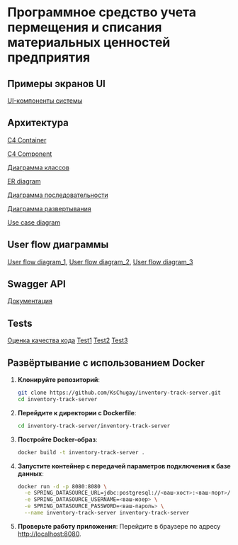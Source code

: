 # Программное средство учета пермещения и списания материальных ценностей предприятия

## Примеры экранов UI
[UI-компоненты системы](https://www.figma.com/design/eruxol7S4odDJ8vf6cXbnH/%D0%94%D0%B8%D0%BF%D0%BB%D0%BE%D0%BC?node-id=0-1&t=uYLjZTFfFm0JaBfw-1)

## Архитектура
[C4 Container](https://github.com/KsChugay/Diplom/blob/master/docs/C4-Container.png)

[C4 Component](https://github.com/KsChugay/Diplom/blob/master/docs/C4-Component.png)

[Диаграмма классов]()

[ER diagram](https://github.com/KsChugay/Diplom/blob/master/docs/ERD-diagram.png)

[Диаграмма последовательности](https://github.com/KsChugay/inventory-track-server/blob/main/docs/D_posled.png)

[Диаграмма развертывания](https://github.com/KsChugay/inventory-track-server/blob/main/docs/D_rasvert.png)

[Use case diagram](https://github.com/KsChugay/inventory-track-server/blob/main/docs/Use_case.png)


## User flow диаграммы
[User flow diagram_1](https://github.com/KsChugay/Diplom/blob/master/docs/User_flow_1.png), 
[User flow diagram_2](https://github.com/KsChugay/Diplom/blob/master/docs/User_flow_2.png), 
[User flow diagram_3](https://github.com/KsChugay/Diplom/blob/master/docs/User_flow_3.png)

## Swagger API

[Документация](https://github.com/KsChugay/inventory-track-server/blob/main/docs/auth_swagger.json)


## Tests
[Оценка качества кода](https://github.com/KsChugay/inventory-track-server/blob/main/docs/Оценка_качества.jpg)
[Test1](https://github.com/KsChugay/inventory-track-server/blob/main/docs/UserServiceTest.cs)
[Test2](https://github.com/KsChugay/inventory-track-server/blob/main/docs/TokenServiceTest.cs)
[Test3](https://github.com/KsChugay/inventory-track-server/blob/main/docs/AuthServiceTest.cs)


## Развёртывание с использованием Docker

1. **Клонируйте репозиторий**:
   ```bash
   git clone https://github.com/KsChugay/inventory-track-server.git
   cd inventory-track-server
   ```

2. **Перейдите к директории с Dockerfile**:
   ```bash
   cd inventory-track-server/inventory-track-server
   ```

3. **Постройте Docker-образ**:
   ```bash
   docker build -t inventory-track-server .
   ```

4. **Запустите контейнер с передачей параметров подключения к базе данных**:
   ```bash
   docker run -d -p 8080:8080 \
     -e SPRING_DATASOURCE_URL=jdbc:postgresql://<ваш-хост>:<ваш-порт>/<ваша-база> \
     -e SPRING_DATASOURCE_USERNAME=<ваш-юзер> \
     -e SPRING_DATASOURCE_PASSWORD=<ваш-пароль> \
     --name inventory-track-server inventory-track-server
   ```

5. **Проверьте работу приложения**:
   Перейдите в браузере по адресу [http://localhost:8080](http://localhost:8080).
   


